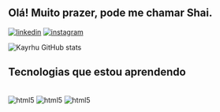 ## **Olá! Muito prazer, pode me chamar Shai.**
[![linkedin](https://img.shields.io/badge/LinkedIn-0077B5?style=for-the-badge&logo=linkedin&logoColor=white)](https://www.linkedin.com/in/felipeshai/)
[![instagram](https://img.shields.io/badge/Instagram-E4405F?style=for-the-badge&logo=instagram&logoColor=white)](https://www.instagram.com/felipeshai/)

![Kayrhu GitHub stats](https://github-readme-stats.vercel.app/api?username=Kayrhu&show_icons=true&theme=tokyonight)
## Tecnologias que estou aprendendo
<div style="display: inline_block"><br/>
    <img align="center" alt="html5" src="https://img.shields.io/badge/GitHub-100000?style=for-the-badge&logo=github&logoColor=white">
    <img align="center" alt="html5" src="https://img.shields.io/badge/C-00599C?style=for-the-badge&logo=c&logoColor=white">
    <img align="center" alt="html5" src="https://img.shields.io/badge/Java-ED8B00?style=for-the-badge&logo=java&logoColor=white">
</div>
